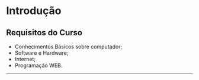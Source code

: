 # Introdução

## Requisitos do Curso

- Conhecimentos Básicos sobre computador;
- Software e Hardware;
- Internet;
- Programação WEB.

---